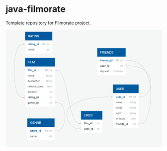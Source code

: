 # java-filmorate
Template repository for Filmorate project.

![alt text](https://github.com/kkrasilnikovv/java-filmorate/blob/add-friends-likes/resources/2022-09-04_12-09-27.png?raw=true)